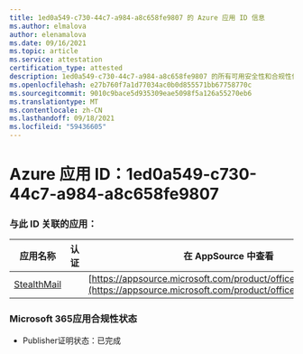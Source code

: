 ```yaml
---
title: 1ed0a549-c730-44c7-a984-a8c658fe9807 的 Azure 应用 ID 信息
ms.author: elmalova
author: elenamalova
ms.date: 09/16/2021
ms.topic: article
ms.service: attestation
certification_type: attested
description: 1ed0a549-c730-44c7-a984-a8c658fe9807 的所有可用安全性和合规性信息。
ms.openlocfilehash: e27b760f7a1d77034ac0b0d855571bb67758770c
ms.sourcegitcommit: 9010c9bace5d935309eae5098f5a126a55270eb6
ms.translationtype: MT
ms.contentlocale: zh-CN
ms.lasthandoff: 09/18/2021
ms.locfileid: "59436605"
---
```

# <a name="azure-app-id-1ed0a549-c730-44c7-a984-a8c658fe9807"></a>Azure 应用 ID：1ed0a549-c730-44c7-a984-a8c658fe9807


### <a name="apps-associated-with-this-id"></a>与此 ID 关联的应用：
| **应用名称** | **认证** | **在 AppSource 中查看** |
|--------------|---------------|-----------------------|
| [StealthMail](https://docs.microsoft.com/microsoft-365-app-certification/forward/WA200001748) |  | [https://appsource.microsoft.com/product/office/WA200001748](https://appsource.microsoft.com/product/office/WA200001748) |

### <a name="microsoft-365-app-compliance-status"></a>Microsoft 365应用合规性状态
- Publisher证明状态：已完成
